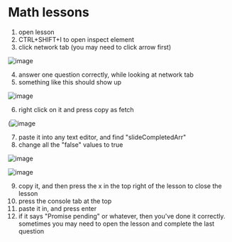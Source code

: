 # Math lessons
1. open lesson
2. CTRL+SHIFT+I to open inspect element
3. click network tab (you may need to click arrow first)

![image](https://cdn.discordapp.com/attachments/651943340245516292/914032951849779220/unknown.png)

4. answer one question correctly, while looking at network tab
5. something like this should show up

![image](https://cdn.discordapp.com/attachments/651943340245516292/914033958432428123/unknown.png)

6. right click on it and press copy as fetch

(![image](https://cdn.discordapp.com/attachments/651943340245516292/914031560972464158/unknown.png)

7. paste it into any text editor, and find "slideCompletedArr"
8. change all the "false" values to true

![image](https://user-images.githubusercontent.com/66990287/143670260-1ae936d9-73d4-4432-af42-b9f5f378530f.png)

![image](https://user-images.githubusercontent.com/66990287/143670282-59955a92-911b-4d1b-a557-cfde4d732ae1.png)

9. copy it, and then press the x in the top right of the lesson to close the lesson
10. press the console tab at the top
11. paste it in, and press enter
12. if it says "Promise pending" or whatever, then you've done it correctly. sometimes you may need to open the lesson and complete the last question